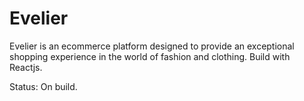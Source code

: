 # Evelier

Evelier is an ecommerce platform designed to provide an exceptional shopping experience in the world of fashion and clothing.
Build with Reactjs.

Status: On build.
